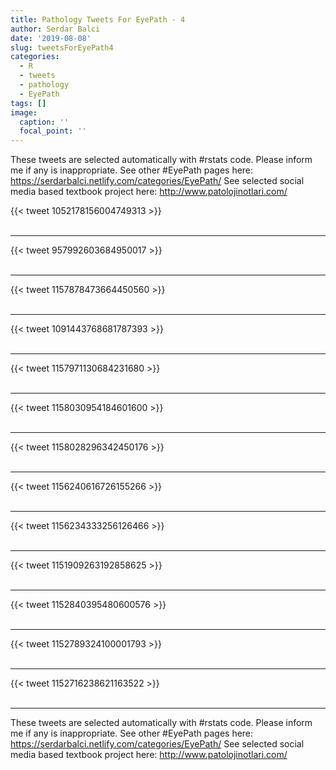 ```yaml
---
title: Pathology Tweets For EyePath - 4
author: Serdar Balci
date: '2019-08-08'
slug: tweetsForEyePath4
categories:
  - R
  - tweets
  - pathology
  - EyePath
tags: []
image:
  caption: ''
  focal_point: ''
---
```



These tweets are selected automatically with #rstats code. Please inform me if any is inappropriate.
See other #EyePath pages here: https://serdarbalci.netlify.com/categories/EyePath/ 
See selected social media based textbook project here: http://www.patolojinotlari.com/

{{< tweet 1052178156004749313 >}}
<br>
<br>
<hr>
{{< tweet 957992603684950017 >}}
<br>
<br>
<hr>
{{< tweet 1157878473664450560 >}}
<br>
<br>
<hr>
{{< tweet 1091443768681787393 >}}
<br>
<br>
<hr>
{{< tweet 1157971130684231680 >}}
<br>
<br>
<hr>
{{< tweet 1158030954184601600 >}}
<br>
<br>
<hr>
{{< tweet 1158028296342450176 >}}
<br>
<br>
<hr>
{{< tweet 1156240616726155266 >}}
<br>
<br>
<hr>
{{< tweet 1156234333256126466 >}}
<br>
<br>
<hr>
{{< tweet 1151909263192858625 >}}
<br>
<br>
<hr>
{{< tweet 1152840395480600576 >}}
<br>
<br>
<hr>
{{< tweet 1152789324100001793 >}}
<br>
<br>
<hr>
{{< tweet 1152716238621163522 >}}
<br>
<br>
<hr>


These tweets are selected automatically with #rstats code. Please inform me if any is inappropriate.
See other #EyePath pages here: https://serdarbalci.netlify.com/categories/EyePath/ 
See selected social media based textbook project here: http://www.patolojinotlari.com/
